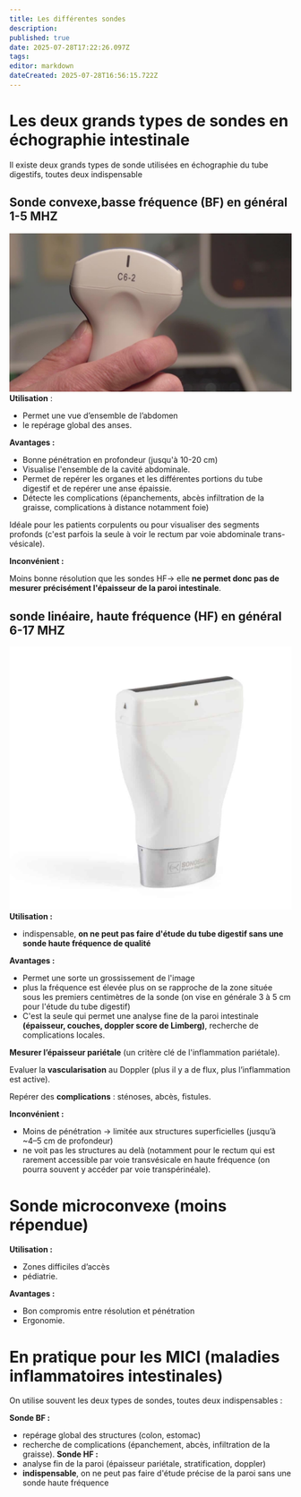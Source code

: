 ```yaml
---
title: Les différentes sondes
description: 
published: true
date: 2025-07-28T17:22:26.097Z
tags: 
editor: markdown
dateCreated: 2025-07-28T16:56:15.722Z
---
```


# Les deux grands types de sondes en échographie intestinale
Il existe deux grands types de sonde utilisées en échographie du tube digestifs, toutes deux indispensable
## Sonde convexe,basse fréquence (BF) en général 1-5 MHZ
![image.jpg](/image.jpg)
**Utilisation** : 
- Permet une vue d’ensemble de l’abdomen
- le repérage global des anses.

**Avantages :**

- Bonne pénétration en profondeur (jusqu'à 10-20 cm)
- Visualise l'ensemble de la cavité abdominale.
- Permet de repérer les organes et les différentes portions du tube digestif et de repérer une anse épaissie.
- Détecte les complications (épanchements, abcès infiltration de la graisse, complications à distance notamment foie)

Idéale pour les patients corpulents ou pour visualiser des segments profonds  (c'est parfois la seule à voir le rectum par voie abdominale trans-vésicale).

**Inconvénient :**

Moins bonne résolution que les sondes HF→  elle **ne permet donc pas de mesurer précisément l'épaisseur de la paroi intestinale**.
## sonde linéaire, haute fréquence (HF) en général 6-17 MHZ
![sondehf.jpg](/sondehf.jpg)
**Utilisation :** 
- indispensable, **on ne peut pas faire d'étude du tube digestif sans une sonde haute fréquence de qualité**

**Avantages :**

- Permet une sorte un grossissement de l'image
- plus la fréquence est élevée plus on se rapproche de la zone située sous les premiers centimètres de la sonde (on vise en générale 3 à 5 cm pour l'étude du tube digestif)
- C'est la seule qui permet une analyse fine de la paroi intestinale **(épaisseur, couches, doppler score de Limberg)**, recherche de complications locales.
 

**Mesurer l’épaisseur pariétale** (un critère clé de l'inflammation pariétale).

Evaluer la **vascularisation** au Doppler (plus il y a de flux, plus l’inflammation est active).

Repérer des **complications** : sténoses, abcès, fistules.

**Inconvénient :** 
- Moins de pénétration → limitée aux structures superficielles (jusqu’à ~4–5 cm de profondeur) 
- ne voit pas les structures au delà (notamment pour le rectum qui est rarement accessible par voie transvésicale en haute fréquence (on pourra souvent y accéder par voie transpérinéale).
# Sonde microconvexe (moins répendue)
**Utilisation :** 
- Zones difficiles d’accès
- pédiatrie.

**Avantages :** 
- Bon compromis entre résolution et pénétration
- Ergonomie.
# En pratique pour les MICI (maladies inflammatoires intestinales)
On utilise souvent les deux types de sondes, toutes deux indispensables :

**Sonde BF :**
- repérage global des structures (colon, estomac)
- recherche de complications (épanchement, abcès, infiltration de la graisse).
**Sonde HF :**
- analyse fin de la paroi (épaisseur pariétale, stratification, doppler) 
- **indispensable**, on ne peut pas faire d'étude précise de la paroi sans une sonde haute fréquence